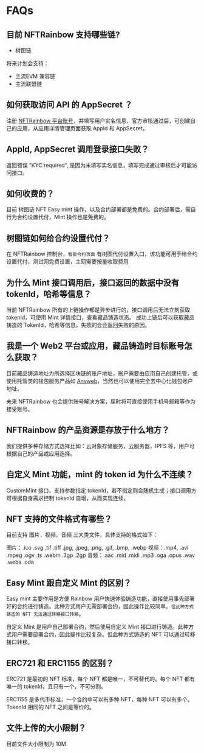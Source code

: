 # FAQs

## 目前 NFTRainbow 支持哪些链?

* 树图链

将来计划会支持：

* 主流EVM 兼容链
* 主流联盟链

## 如何获取访问 API 的 AppSecret ？

注册 [NFTRainbow 平台账号](https://console.nftrainbow.xyz/)，并填写用户实名信息，官方审核通过后，可创建自己的应用，从应用详情管理页面获取 AppId 和 AppSecret。

## AppId, AppSecret 调用登录接口失败？

返回错误 ”KYC required“, 是因为未填写实名信息，填写完成通过审核后才可能访问接口。

## 如何收费的？

目前 树图链 NFT Easy mint 操作，以及合约部署都是免费的。合约部署后，需自行为合约设置代付，Mint 操作也是免费的。

## 树图链如何给合约设置代付？

在 NFTRainbow 控制台，`智能合约页面` 有树图代付设置入口，该功能可用于给合约设置代付，测试网免费设置，主网需要按量收取费用

## 为什么 Mint 接口调用后，接口返回的数据中没有 tokenId，哈希等信息？

当前 NFTRainbow 所有的上链操作都是异步进行的，接口调用后无法立刻获取 tokenId，可使用 Mint 详情接口，查看藏品铸造状态。
成功上链后可以获取藏品铸造的 TokenId，哈希等信息。失败的会会返回失败的原因。

## 我是一个 Web2 平台或应用，藏品铸造时目标账号怎么获取？

目前藏品铸造地址为所选择区块链的账户地址，账户需要由应用自己创建托管，或使用托管类的钱包服务产品如 [Anyweb](https://anyweb.cc/)，当然也可以使用完全去中心化钱包账户地址。

未来 NFTRainbow 也会提供账号解决方案，届时将可直接使用手机号邮箱等作为接受账号。

## NFTRainbow 的产品资源是存放于什么地方？

我们提供多种存储方式选择比如：云对象存储服务，云服务器，IPFS 等，用户可根据自己的产品或应用选择。

## 自定义 Mint 功能，mint 的 token id 为什么不连续？

CustomMint 接口，支持参数指定 tokenId，若不指定则会随机生成；接口调用方可根据自身需求控制 tokenId 自增，从而实现连续。

## NFT 支持的文件格式有哪些？

目前支持 图片，视频，音频 三大类文件，具体支持的格式如下：

图片：.ico .svg .tif .tiff .jpg, .jpeg, .png, .gif, .bmp, .webp
视频：.mp4, .avi .mpeg .ogv .ts .webm .3gp .2gp
音频：.aac .mid .midi .mp3 .oga .opus .wav .weba .cda

## Easy Mint 跟自定义 Mint 的区别？

Easy mint 主要作用是方便 Rainbow 用户快速体验铸造功能，直接使用事先部署好的合约进行铸造。此种方式用户无需部署合约，因此操作比较简单。`但此种方式铸造的 NFT 无法通过转移接口转移`。

自定义 Mint 是用户自己部署合约，然后使用自定义 Mint 接口进行铸造。此种方式用户需要部署合约，因此操作比较复杂。但此种方式铸造的 NFT 可以通过转移接口转移。

## ERC721 和 ERC1155 的区别？

ERC721 是最初的 NFT 标准，每个 NFT 都是唯一，不可替代的。每个 NFT 都有唯一的 tokenId，且只有一个，不可分割。

ERC1155 是多代币标准，一个合约中可以有多种 NFT，每种 NFT 可以有多个。TokenId 相同的 NFT 之间是等价的。

## 文件上传的大小限制？

目前文件大小限制为 10M